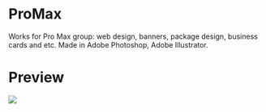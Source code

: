 # ProMax

Works for Pro Max group: web design, banners, package design, business cards and etc. Made in Adobe Photoshop, Adobe Illustrator.

# Preview

![](./images/preview.gif)

